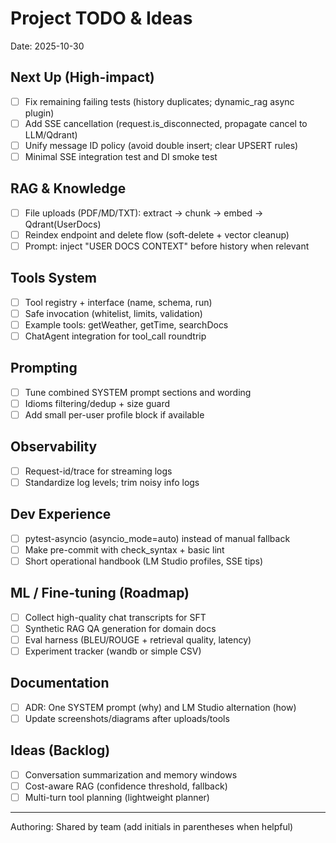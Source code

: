 # Project TODO & Ideas

Date: 2025-10-30

## Next Up (High-impact)
- [ ] Fix remaining failing tests (history duplicates; dynamic_rag async plugin)
- [ ] Add SSE cancellation (request.is_disconnected, propagate cancel to LLM/Qdrant)
- [ ] Unify message ID policy (avoid double insert; clear UPSERT rules)
- [ ] Minimal SSE integration test and DI smoke test

## RAG & Knowledge
- [ ] File uploads (PDF/MD/TXT): extract → chunk → embed → Qdrant(UserDocs)
- [ ] Reindex endpoint and delete flow (soft-delete + vector cleanup)
- [ ] Prompt: inject "USER DOCS CONTEXT" before history when relevant

## Tools System
- [ ] Tool registry + interface (name, schema, run)
- [ ] Safe invocation (whitelist, limits, validation)
- [ ] Example tools: getWeather, getTime, searchDocs
- [ ] ChatAgent integration for tool_call roundtrip

## Prompting
- [ ] Tune combined SYSTEM prompt sections and wording
- [ ] Idioms filtering/dedup + size guard
- [ ] Add small per-user profile block if available

## Observability
- [ ] Request-id/trace for streaming logs
- [ ] Standardize log levels; trim noisy info logs

## Dev Experience
- [ ] pytest-asyncio (asyncio_mode=auto) instead of manual fallback
- [ ] Make pre-commit with check_syntax + basic lint
- [ ] Short operational handbook (LM Studio profiles, SSE tips)

## ML / Fine-tuning (Roadmap)
- [ ] Collect high-quality chat transcripts for SFT
- [ ] Synthetic RAG QA generation for domain docs
- [ ] Eval harness (BLEU/ROUGE + retrieval quality, latency)
- [ ] Experiment tracker (wandb or simple CSV)

## Documentation
- [ ] ADR: One SYSTEM prompt (why) and LM Studio alternation (how)
- [ ] Update screenshots/diagrams after uploads/tools

## Ideas (Backlog)
- [ ] Conversation summarization and memory windows
- [ ] Cost-aware RAG (confidence threshold, fallback)
- [ ] Multi-turn tool planning (lightweight planner)

---
Authoring: Shared by team (add initials in parentheses when helpful)
